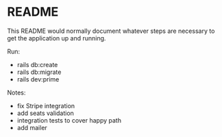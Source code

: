 # README

This README would normally document whatever steps are necessary to get the
application up and running.

Run:
  - rails db:create
  - rails db:migrate
  - rails dev:prime

Notes:
  - fix Stripe integration
  - add seats validation 
  - integration tests to cover happy path 
  - add mailer 

